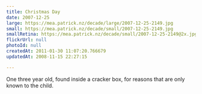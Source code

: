 ```yaml
---
title: Christmas Day
date: 2007-12-25
large: https://mea.patrick.nz/decade/large/2007-12-25-2149.jpg
small: https://mea.patrick.nz/decade/small/2007-12-25-2149.jpg
smallRetina: https://mea.patrick.nz/decade/small/2007-12-25-2149@2x.jpg
flickrUrl: null
photoId: null
createdAt: 2011-01-30 11:07:20.766679
updatedAt: 2008-11-15 22:27:15

---
```

One three year old, found inside a cracker box, for reasons that are only known to the child.
